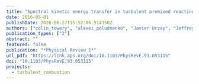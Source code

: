 ```yaml
---
title: "Spectral kinetic energy transfer in turbulent premixed reacting flows"
date: 2016-05-01
publishDate: 2020-06-27T15:52:06.514350Z
authors: ["colin_towery", "alexei_poludnenko", "Javier Urzay", "Jeffrey O'Brien", "Matthias Ihme", "peter_hamlington"]
publication_types: ["2"]
abstract: ""
featured: false
publication: "*Physical Review E*"
url_pdf: "https://link.aps.org/doi/10.1103/PhysRevE.93.053115"
doi: "10.1103/PhysRevE.93.053115"
projects:
  - turbulent_combustion
---
```



